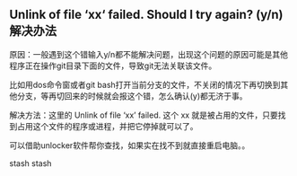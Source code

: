 ## Unlink of file ‘xx‘ failed. Should I try again? (y/n) 解决办法

原因：一般遇到这个错输入y/n都不能解决问题，出现这个问题的原因可能是其他程序正在操作git目录下面的文件，导致git无法关联该文件。

比如用dos命令窗或者git bash打开当前分支的文件，不关闭的情况下再切换到其他分支，等再切回来的时候就会报这个错，怎么确认(y)都无济于事。

解决方法：这里的 Unlink of file ‘xx’ failed. 这个 xx 就是被占用的文件，只要找到占用这个文件的程序或进程，并把它停掉就可以了。

可以借助unlocker软件帮你查找，如果实在找不到就直接重启电脑。。


stash
stash
